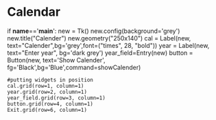 # Calendar
if __name__=='__main__':
    new = Tk()
    new.config(background='grey')
    new.title("Calender")
    new.geometry("250x140")
    cal = Label(new, text="Calender",bg='grey',font=("times", 28, "bold"))
    year = Label(new, text="Enter year", bg='dark grey')
    year_field=Entry(new)
    button = Button(new, text='Show Calender',
fg='Black',bg='Blue',command=showCalender)

    #putting widgets in position
    cal.grid(row=1, column=1)
    year.grid(row=2, column=1)
    year_field.grid(row=3, column=1)
    button.grid(row=4, column=1)
    Exit.grid(row=6, column=1)
   
